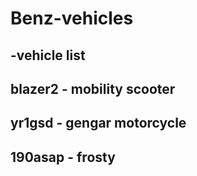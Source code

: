 # Benz-vehicles
 
-vehicle list
--
blazer2 - mobility scooter
--
yr1gsd - gengar motorcycle
--
190asap - frosty
--
